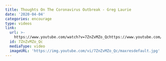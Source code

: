 ```yaml
---
title: Thoughts On The Coronavirus Outbreak - Greg Laurie
date: '2020-04-04'
categories: encourage
type: videos
link:
  url: >-
    https://www.youtube.com/watch?v=7ZnZvMZo_Qchttps://www.youtube.com/watch?v=7ZnZvMZo_Qchttps://www.youtube.com/watch?v=7ZnZvMZo_Qchttps://www.youtube.com/watch?v=7ZnZvMZo_Qchttps://www.youtube.com/watch?v=7ZnZvMZo_Qchttps://www.youtube.com/watch?v=7ZnZvMZo_Qchttps://www.youtube.com/watch?v=7ZnZvMZo_Qchttps://www.youtube.com/watch?v=7ZnZvMZo_Qchttps://www.youtube.com/watch?v=7ZnZvMZo_Qchttps://www.youtube.com/watch?v=7ZnZvMZo_Qchttps://www.youtube.com/watch?v=7ZnZvMZo_Qchttps://www.youtube.com/watch?v=7ZnZvMZo_Qchttps://www.youtube.com/watch?v=7ZnZvMZo_Qchttps://www.youtube.com/watch?v=7ZnZvMZo_Qchttps://www.youtube.com/watch?v=7ZnZvMZo_Qchttps://www.youtube.com/watch?v=7ZnZvMZo_Qchttps://www.youtube.com/watch?v=7ZnZvMZo_Qchttps://www.youtube.com/watch?v=7ZnZvMZo_Qchttps://www.youtube.com/watch?v=7ZnZvMZo_Qchttps://www.youtube.com/watch?v=7ZnZvMZo_Qchttps://www.youtube.com/watch?v=7ZnZvMZo_Qchttps://www.youtube.com/watch?v=7ZnZvMZo_Qchttps://www.youtube.com/watch?v=7ZnZvMZo_Qchttps://www.youtube.com/watch?v=7ZnZvMZo_Qchttps://www.youtube.com/watch?v=7ZnZvMZo_Qchttps://www.youtube.com/watch?v=7ZnZvMZo_Qchttps://www.youtube.com/watch?v=7ZnZvMZo_Qchttps://www.youtube.com/watch?v=7ZnZvMZo_Qchttps://www.youtube.com/watch?v=7ZnZvMZo_Qchttps://www.youtube.com/watch?v=7ZnZvMZo_Qchttps://www.youtube.com/watch?v=7ZnZvMZo_Qchttps://www.youtube.com/watch?v=7ZnZvMZo_Qchttps://www.youtube.com/watch?v=7ZnZvMZo_Qchttps://www.youtube.com/watch?v=7ZnZvMZo_Qchttps://www.youtube.com/watch?v=7ZnZvMZo_Qchttps://www.youtube.com/watch?v=7ZnZvMZo_Qchttps://www.youtube.com/watch?v=7ZnZvMZo_Qchttps://www.youtube.com/watch?v=7ZnZvMZo_Qchttps://www.youtube.com/watch?v=7ZnZvMZo_Qchttps://www.youtube.com/watch?v=7ZnZvMZo_Qchttps://www.youtube.com/watch?v=7ZnZvMZo_Qchttps://www.youtube.com/watch?v=7ZnZvMZo_Qchttps://www.youtube.com/watch?v=7ZnZvMZo_Qchttps://www.youtube.com/watch?v=7ZnZvMZo_Qchttps://www.youtube.com/watch?v=7ZnZvMZo_Qchttps://www.youtube.com/watch?v=7ZnZvMZo_Qchttps://www.youtube.com/watch?v=7ZnZvMZo_Qchttps://www.youtube.com/watch?v=7ZnZvMZo_Qchttps://www.youtube.com/watch?v=7ZnZvMZo_Qchttps://www.youtube.com/watch?v=7ZnZvMZo_Qchttps://www.youtube.com/watch?v=7ZnZvMZo_Qc
  id: 7ZnZvMZo_Qc
  mediaType: video
  imageURL: 'https://img.youtube.com/vi/7ZnZvMZo_Qc/maxresdefault.jpg'
---
```

